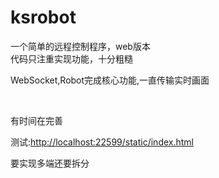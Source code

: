 # ksrobot
一个简单的远程控制程序，web版本
<br/>
代码只注重实现功能，十分粗糙
<br/>
<P>WebSocket,Robot完成核心功能,一直传输实时画面</P>
<br/>
<P>有时间在完善</P>
<p>测试:<a href="http://localhost:22599/static/index.html">http://localhost:22599/static/index.html</a></p>
要实现多端还要拆分